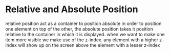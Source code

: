
# Relative  and Absolute Position
relative position act as a container to position absolute in order to position one element on top of the other, the absolute position takes it position relative to the container in which it is displayed.
when we want to make one item more visible we make use of the z-index. any element with a higher z-index will show up on the screen above the element with a lesser z-index